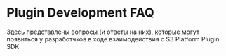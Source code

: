 # Plugin Development FAQ

Здесь представлены вопросы (и ответы на них), которые могут появиться у разработчков в ходе взаимодействия с S3 Platform Plugin SDK